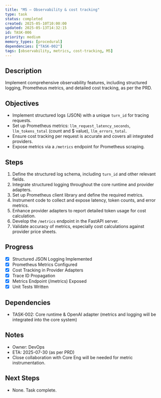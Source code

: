 ```yaml
---
title: "M5 – Observability & cost tracking"
type: task
status: completed
created: 2025-05-10T10:00:00
updated: 2025-05-13T14:32:15
id: TASK-006
priority: medium
memory_types: [procedural]
dependencies: ["TASK-002"]
tags: [observability, metrics, cost-tracking, M5]
---
```


## Description
Implement comprehensive observability features, including structured logging, Prometheus metrics, and detailed cost tracking, as per the PRD.

## Objectives
-   Implement structured logs (JSON) with a unique `turn_id` for tracing requests.
-   Set up Prometheus metrics: `llm_request_latency_seconds`, `llm_tokens_total` (count and $ value), `llm_errors_total`.
-   Ensure cost tracking per request is accurate and covers all integrated providers.
-   Expose metrics via a `/metrics` endpoint for Prometheus scraping.

## Steps
1.  Define the structured log schema, including `turn_id` and other relevant fields.
2.  Integrate structured logging throughout the core runtime and provider adapters.
3.  Set up Prometheus client library and define the required metrics.
4.  Instrument code to collect and expose latency, token counts, and error metrics.
5.  Enhance provider adapters to report detailed token usage for cost calculation.
6.  Develop the `/metrics` endpoint in the FastAPI server.
7.  Validate accuracy of metrics, especially cost calculations against provider price sheets.

## Progress
-   [X] Structured JSON Logging Implemented
-   [X] Prometheus Metrics Configured
-   [X] Cost Tracking in Provider Adapters
-   [X] Trace ID Propagation
-   [X] Metrics Endpoint (/metrics) Exposed
-   [X] Unit Tests Written

## Dependencies
-   TASK-002: Core runtime & OpenAI adapter (metrics and logging will be integrated into the core system)

## Notes
-   Owner: DevOps
-   ETA: 2025-07-30 (as per PRD)
-   Close collaboration with Core Eng will be needed for metric instrumentation.

## Next Steps
-   None. Task complete. 